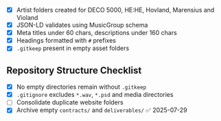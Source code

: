 - [x] Artist folders created for DECO 5000, HE:HE, Hovland, Marensius and Violand
- [x] JSON-LD validates using MusicGroup schema
- [x] Meta titles under 60 chars, descriptions under 160 chars
- [x] Headings formatted with `#` prefixes
- [x] `.gitkeep` present in empty asset folders

## Repository Structure Checklist
- [x] No empty directories remain without `.gitkeep`
- [x] `.gitignore` excludes `*.wav`, `*.psd` and media directories
- [ ] Consolidate duplicate website folders
- [x] Archive empty `contracts/` and `deliverables/` ✅ 2025-07-29
